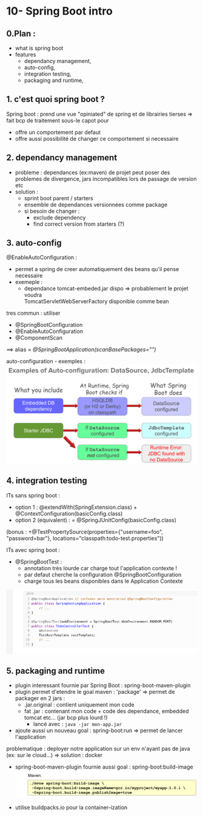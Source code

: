 # 10- Spring Boot intro

## 0.Plan :
- what is spring boot
- features
  - dependancy management, 
  - auto-config, 
  - integration testing,
  - packaging and runtime, 


## 1. c'est quoi spring boot ?

Spring boot : prend une vue "opiniated" de spring et de librairies tierses
    => fait bcp de traitement sous-le capot pour
- offre un comportement par defaut
- offre aussi possibilité de changer ce comportement si necessaire

## 2. dependancy management

-  probleme : dependances (ex:maven) de projet peut poser des problemes de 
   divergence, jars incompatibles lors de passage de version etc 
- solution :
  - sprint boot parent / starters
  - ensemble de dependances versionnées comme package
  - si besoin de changer : 
    + exclude dependency
    + find correct version from starters (?) 



## 3. auto-config


@EnableAutoConfiguration :
- permet a spring de creer automatiquement des beans qu'il pense necessaire
- exemeple :
     - dependance tomcat-embeded.jar dispo => probablement le projet voudra  
       TomcatServletWebServerFactory disponible comme bean

tres commun : utiliser
+ @SpringBootConfiguration
+ @EnableAutoConfiguration
+ @ComponentScan

==> alias = *@SpringBootApplication(scanBasePackages="")*

auto-configuration - exemples :
![img_7.png](../archive/img_7.png)


## 4. integration testing

ITs sans spring boot :
- option 1 : @extendWith(SpringExtension.class) + @ContextConfiguration(basicConfig.class)
- option 2 (equivalent) : = @SpringJUnitConfig(basicConfig.class)

(bonus : +@TestPropertySource(properties={"username=foo", "password=bar"}, locations="classpath:todo-test.properties"))


ITs avec spring boot :
- @SpringBootTest :
    - annotation très lourde car charge tout l'application contexte !
    - par defaut cherche la configuration @SpringBootConfiguration
    - charge tous les beans disponibles dans le Application Contexte

![img_9.png](../archive/img_9.png)


## 5. packaging and runtime

- plugin interessant fournie par Spring Boot : spring-boot-maven-plugin
- plugin permet d'etendre le goal maven : 'package' => permet de packager en 2 jars :
    - .jar.original : contient uniquement mon code
    - fat .jar : contenant mon code + code des dependance, embedded tomcat etc... (jar bcp plus lourd !)
      - lancé avec : `java -jar mon-app.jar`
- ajoute aussi un nouveau goal : spring-boot:run => permet de lancer l'application

problematique : deployer notre application sur un env n'ayant pas de java (ex: sur le cloud...)
=> solution : docker
- spring-boot-maven-plugin fournie aussi goal : spring-boot:build-image
![img_8.png](../archive/img_8.png)

- utilise buildpacks.io pour la container-ization

